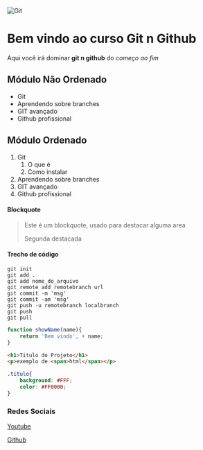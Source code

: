 ![Git](https://sujeitoprogramador.com/wp-content/uploads/2021/04/gitimage.png)

# Bem vindo ao curso Git n Github
Aqui você irá dominar **git n github** do _começo ao fim_

## Módulo Não Ordenado
* Git
* Aprendendo sobre branches
* GIT avançado
* Github profissional
## Módulo Ordenado
1. Git
    1. O que é
    2. Como instalar
2. Aprendendo sobre branches
3. GIT avançado
4. Github profissional

#### Blockquote
> Este é um blockquote, usado para destacar alguma area
>
> Segunda destacada

#### Trecho de código
```
git init
git add .
git add nome_do_arquivo
git remote add remotebranch url
git commit -m 'msg'
git commit -am 'msg'
git push -u remotebranch localbranch
git push
git pull
```
```js
function showName(name){
    return 'Bem vindo', + name;
}
```
```html
<h1>Titulo do Projeto</h1>
<p>exemplo de <span>html</span></p>
```
```css
.titulo{
    background: #FFF;
    color: #FF0000;
}
```
### Redes Sociais
[Youtube](https://youtube.com/)

[Github](https://github.com/)
